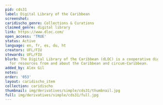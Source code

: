 ```yaml
---
pid: cds31
label: Digital Library of the Caribbean
screenshot: 
caridischo_genre: Collections & Curations
claimed_genre: digital library
link: https://www.dloc.com/
open_access: 'TRUE'
status: Active
language: en, fr, es, du, ht
creators: UFL/FIU
stewards: UFL/FIU
blurb: The Digital Library of the Caribbean (dLOC) is a cooperative digital library
  for resources from and about the Caribbean and circum-Caribbean.
added_by: Alex Gil
notes: 
order: '053'
layout: caridischo_item
collection: caridischo
thumbnail: img/derivatives/simple/cds31/thumbnail.jpg
full: img/derivatives/simple/cds31/full.jpg
---
```

